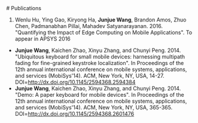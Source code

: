 <section class="thirteen columns">
# Publications

1. Wenlu Hu, Ying Gao, Kiryong Ha, **Junjue Wang**, Brandon Amos, Zhuo Chen, Padmanabhan Pillai, Mahadev Satyanarayanan. 2016. "Quantifying the Impact of Edge Computing on Mobile Applications". To appear in APSYS 2016
+ **Junjue Wang**, Kaichen Zhao, Xinyu Zhang, and Chunyi Peng. 2014. "Ubiquitous keyboard for small mobile devices: harnessing multipath fading for fine-grained keystroke localization". In Proceedings of the 12th annual international conference on mobile systems, applications, and services (MobiSys'14). ACM, New York, NY, USA, 14-27. DOI=http://dx.doi.org/10.1145/2594368.2594384
+ **Junjue Wang**, Kaichen Zhao, Xinyu Zhang, and Chunyi Peng. 2014. "Demo: A paper keyboard for mobile devices". In Proceedings of the 12th annual international conference on mobile systems, applications, and services (MobiSys'14). ACM, New York, NY, USA, 365-365. DOI=http://dx.doi.org/10.1145/2594368.2601476
</section>